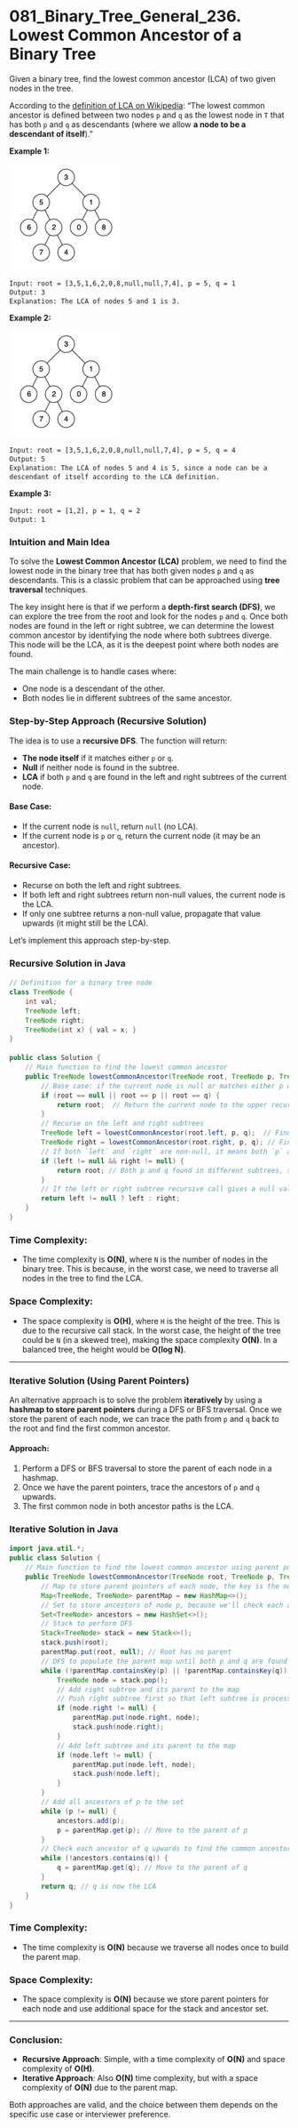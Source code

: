 # 081_Binary_Tree_General_236. Lowest Common Ancestor of a Binary Tree

Given a binary tree, find the lowest common ancestor (LCA) of two given nodes in the tree.

According to the [definition of LCA on Wikipedia](https://en.wikipedia.org/wiki/Lowest_common_ancestor): “The lowest common ancestor is defined between two nodes `p` and `q` as the lowest node in `T` that has both `p` and `q` as descendants (where we allow **a node to be a descendant of itself**).”

 

**Example 1:**

![img](https://raw.githubusercontent.com/JedLee6/PublicPicBed/main/uPic/binarytree.png)

```
Input: root = [3,5,1,6,2,0,8,null,null,7,4], p = 5, q = 1
Output: 3
Explanation: The LCA of nodes 5 and 1 is 3.
```

**Example 2:**

![img](https://raw.githubusercontent.com/JedLee6/PublicPicBed/main/uPic/binarytree.png)

```
Input: root = [3,5,1,6,2,0,8,null,null,7,4], p = 5, q = 4
Output: 5
Explanation: The LCA of nodes 5 and 4 is 5, since a node can be a descendant of itself according to the LCA definition.
```

**Example 3:**

```
Input: root = [1,2], p = 1, q = 2
Output: 1
```

 

### Intuition and Main Idea

To solve the **Lowest Common Ancestor (LCA)** problem, we need to find the lowest node in the binary tree that has both given nodes `p` and `q` as descendants. This is a classic problem that can be approached using **tree traversal** techniques. 

The key insight here is that if we perform a **depth-first search (DFS)**, we can explore the tree from the root and look for the nodes `p` and `q`. Once both nodes are found in the left or right subtree, we can determine the lowest common ancestor by identifying the node where both subtrees diverge. This node will be the LCA, as it is the deepest point where both nodes are found.

The main challenge is to handle cases where:
- One node is a descendant of the other.
- Both nodes lie in different subtrees of the same ancestor.

### Step-by-Step Approach (Recursive Solution)

The idea is to use a **recursive DFS**. The function will return:
- **The node itself** if it matches either `p` or `q`.
- **Null** if neither node is found in the subtree.
- **LCA** if both `p` and `q` are found in the left and right subtrees of the current node.

#### Base Case:
- If the current node is `null`, return `null` (no LCA).
- If the current node is `p` or `q`, return the current node (it may be an ancestor).

#### Recursive Case:
- Recurse on both the left and right subtrees.
- If both left and right subtrees return non-null values, the current node is the LCA.
- If only one subtree returns a non-null value, propagate that value upwards (it might still be the LCA).

Let’s implement this approach step-by-step.

### Recursive Solution in Java

```java
// Definition for a binary tree node
class TreeNode {
    int val;
    TreeNode left;
    TreeNode right;
    TreeNode(int x) { val = x; }
}

public class Solution {
    // Main function to find the lowest common ancestor
    public TreeNode lowestCommonAncestor(TreeNode root, TreeNode p, TreeNode q) {
        // Base case: if the current node is null or matches either p or q
        if (root == null || root == p || root == q) {
            return root;  // Return the current node to the upper recursion if possible, as it might be the LCA
        }
        // Recurse on the left and right subtrees
        TreeNode left = lowestCommonAncestor(root.left, p, q);  // Find LCA in the left subtree
        TreeNode right = lowestCommonAncestor(root.right, p, q); // Find LCA in the right subtree
        // If both `left` and `right` are non-null, it means both `p` and `q` are found in different subtrees separately. Therefore, the current node (`root`) is the LCA.
        if (left != null && right != null) {
            return root; // Both p and q found in different subtrees, so root is the LCA
        }
        // If the left or right subtree recursive call gives a null value that means we haven’t found LCA in the this subtree, which means we found LCA on the another subtree. So we will return the non-null value from left or right.
        return left != null ? left : right;
    }
}
```

### Time Complexity:
- The time complexity is **O(N)**, where `N` is the number of nodes in the binary tree. This is because, in the worst case, we need to traverse all nodes in the tree to find the LCA.

### Space Complexity:
- The space complexity is **O(H)**, where `H` is the height of the tree. This is due to the recursive call stack. In the worst case, the height of the tree could be `N` (in a skewed tree), making the space complexity **O(N)**. In a balanced tree, the height would be **O(log N)**.

---

### Iterative Solution (Using Parent Pointers)

An alternative approach is to solve the problem **iteratively** by using a **hashmap to store parent pointers** during a DFS or BFS traversal. Once we store the parent of each node, we can trace the path from `p` and `q` back to the root and find the first common ancestor.

#### Approach:
1. Perform a DFS or BFS traversal to store the parent of each node in a hashmap.
2. Once we have the parent pointers, trace the ancestors of `p` and `q` upwards.
3. The first common node in both ancestor paths is the LCA.

### Iterative Solution in Java

```java
import java.util.*;
public class Solution {
    // Main function to find the lowest common ancestor using parent pointers
    public TreeNode lowestCommonAncestor(TreeNode root, TreeNode p, TreeNode q) {
        // Map to store parent pointers of each node, the key is the node, the value is the node's parent
        Map<TreeNode, TreeNode> parentMap = new HashMap<>();
        // Set to store ancestors of node p, because we'll check each ancestor of q with this set to find the common ancestor of q and p
        Set<TreeNode> ancestors = new HashSet<>();
        // Stack to perform DFS
        Stack<TreeNode> stack = new Stack<>();
        stack.push(root);
        parentMap.put(root, null); // Root has no parent
        // DFS to populate the parent map until both p and q are found
        while (!parentMap.containsKey(p) || !parentMap.containsKey(q)) {
            TreeNode node = stack.pop();
            // Add right subtree and its parent to the map
            // Push right subtree first so that left subtree is processed first in the stack (LIFO), which obeys the sequence of pre-order traversal (root->left->right)
            if (node.right != null) {
                parentMap.put(node.right, node);
                stack.push(node.right);
            }
            // Add left subtree and its parent to the map
            if (node.left != null) {
                parentMap.put(node.left, node);
                stack.push(node.left);
            }
        }
        // Add all ancestors of p to the set
        while (p != null) {
            ancestors.add(p);
            p = parentMap.get(p); // Move to the parent of p
        }
        // Check each ancestor of q upwards to find the common ancestor of q and p
        while (!ancestors.contains(q)) {
            q = parentMap.get(q); // Move to the parent of q
        }
        return q; // q is now the LCA
    }
}
```

### Time Complexity:
- The time complexity is **O(N)** because we traverse all nodes once to build the parent map.

### Space Complexity:
- The space complexity is **O(N)** because we store parent pointers for each node and use additional space for the stack and ancestor set.

---

### Conclusion:

- **Recursive Approach**: Simple, with a time complexity of **O(N)** and space complexity of **O(H)**.
- **Iterative Approach**: Also **O(N)** time complexity, but with a space complexity of **O(N)** due to the parent map.

Both approaches are valid, and the choice between them depends on the specific use case or interviewer preference.